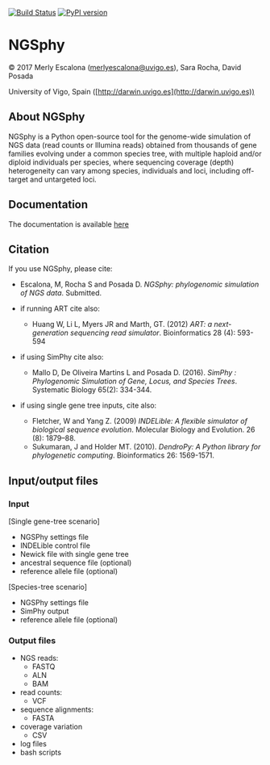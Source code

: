 [![Build Status](https://travis-ci.org/merlyescalona/ngsphy.svg?branch=master)](https://travis-ci.org/merlyescalona/ngsphy) [![PyPI version](https://badge.fury.io/py/ngsphy.svg)](https://badge.fury.io/py/ngsphy) 

# NGSphy

© 2017 Merly Escalona (<merlyescalona@uvigo.es>), Sara Rocha, David Posada

University of Vigo, Spain ([http://darwin.uvigo.es](http://darwin.uvigo.es))

## About NGSphy
NGSphy is a Python open-source tool for the genome-wide simulation of NGS data (read counts or Illumina reads) obtained from thousands of gene families evolving under a common species tree, with multiple haploid and/or diploid individuals per species, where sequencing coverage (depth) heterogeneity can vary among species, individuals and loci, including off-target and untargeted loci.

## Documentation

The documentation is available [here](https://github.com/merlyescalona/ngsphy/wiki)

## Citation

If you use NGSphy, please cite:

- Escalona, M, Rocha S and Posada D. *NGSphy: phylogenomic simulation of NGS data*. Submitted.

- if running ART cite also:
    - Huang W, Li L, Myers JR and Marth, GT. (2012) *ART: a next-generation sequencing read simulator*. Bioinformatics  28 (4): 593-594

- if using SimPhy cite also:
    - Mallo D, De Oliveira Martins L and Posada D. (2016). *SimPhy : Phylogenomic Simulation of Gene, Locus, and Species Trees*. Systematic Biology 65(2): 334-344.

- if using single gene tree inputs, cite also:
    - Fletcher, W and Yang Z. (2009) *INDELible: A flexible simulator of biological sequence evolution*. Molecular Biology and Evolution. 26 (8): 1879–88.
    - Sukumaran, J and Holder MT. (2010). *DendroPy: A Python library for phylogenetic computing*. Bioinformatics 26: 1569-1571.

## Input/output files

### Input

[Single gene-tree scenario]

- NGSPhy settings file
- INDELible control file
- Newick file with single gene tree
- ancestral sequence file (optional)
- reference allele file (optional)

[Species-tree scenario]

- NGSPhy settings file
- SimPhy output
- reference allele file (optional)

### Output files
- NGS reads:
    - FASTQ
    - ALN
    - BAM
- read counts:
    - VCF
- sequence alignments:
    - FASTA
- coverage variation
    - CSV
- log files
- bash scripts
